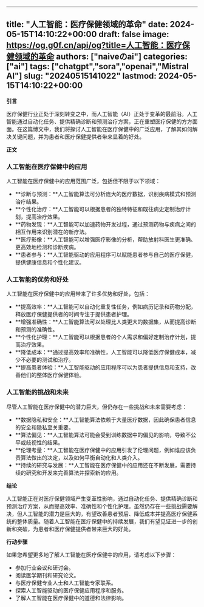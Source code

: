 
---
title: "人工智能：医疗保健领域的革命"
date: 2024-05-15T14:10:22+00:00
draft: false
image: https://og.g0f.cn/api/og?title=人工智能：医疗保健领域的革命
authors: ["naiveのai"]
categories: ["ai"]
tags: ["chatgpt","sora","openai","Mistral AI"]
slug: "20240515141022"
lastmod: 2024-05-15T14:10:22+00:00
---
**引言**

医疗保健行业正处于深刻转变之中，而人工智能（AI）正处于变革的最前沿。人工智能通过自动化任务、提供精确诊断和预测治疗方案，正在重塑医疗保健的方方面面。在这篇博文中，我们将探讨人工智能在医疗保健中的广泛应用，了解其如何解决关键问题，并为患者和医疗保健提供者带来显着的好处。

**正文**

### 人工智能在医疗保健中的应用

人工智能在医疗保健中的应用范围广泛，包括但不限于以下领域：

- **诊断与预测：**人工智能算法可分析庞大的医疗数据，识别疾病模式和预测治疗结果。
- **个性化治疗：**人工智能可以根据患者的独特特征和既往病史定制治疗计划，提高治疗效果。
- **药物发现：**人工智能可以加速药物开发过程，通过预测药物与疾病之间的相互作用来识别潜在的新疗法。
- **医疗影像：**人工智能可以增强医疗影像的分析，帮助放射科医生更准确、更高效地检测和诊断疾病。
- **患者参与：**人工智能驱动的应用程序可以赋能患者参与自己的医疗保健，提供健康信息和个性化建议。

### 人工智能的优势和好处

人工智能在医疗保健中的应用带来了许多优势和好处，包括：

- **提高效率：**人工智能可以自动化重复性任务，例如病历记录和药物分配，释放医疗保健提供者的时间专注于提供患者护理。
- **增强准确性：**人工智能算法可以处理比人类更大的数据集，从而提高诊断和预测的准确性。
- **个性化护理：**人工智能可以根据患者的个人需求和偏好定制治疗计划，提高治疗效果。
- **降低成本：**通过提高效率和准确性，人工智能可以降低医疗保健成本，减少不必要的测试和治疗。
- **提高患者体验：**人工智能驱动的应用程序可以为患者提供信息和支持，改善他们的整体医疗保健体验。

### 人工智能的挑战和未来

尽管人工智能在医疗保健中的潜力巨大，但仍存在一些挑战和未来需要考虑：

- **数据隐私和安全：**人工智能算法依赖于大量医疗数据，因此确保患者信息的安全和隐私至关重要。
- **算法偏见：**人工智能算法可能会受到训练数据中的偏见的影响，导致不公平或歧视性的结果。
- **伦理考量：**人工智能在医疗保健中的应用引发了伦理问题，例如谁应该负责算法做出的决定，以及如何平衡自动化和人类介入。
- **持续的研究与发展：**人工智能在医疗保健中的应用还在不断发展，需要持续的研究和开发来完善算法并探索新的应用。

**结论**

人工智能正在对医疗保健领域产生变革性影响，通过自动化任务、提供精确诊断和预测治疗方案，从而提高效率、准确性和个性化护理。虽然仍存在一些挑战需要解决，但人工智能的潜力是巨大的，有望改善患者预后、降低成本并提高医疗保健系统的整体质量。随着人工智能在医疗保健中的持续发展，我们有望见证进一步的创新和突破，为患者和医疗保健提供者带来巨大的好处。

**行动步骤**

如果您希望更多地了解人工智能在医疗保健中的应用，请考虑以下步骤：

- 参加行业会议和研讨会。
- 阅读医学期刊和研究论文。
- 与医疗保健专业人士和人工智能专家联系。
- 探索人工智能驱动的医疗保健应用程序和服务。
- 了解人工智能在医疗保健中的道德和法律影响。